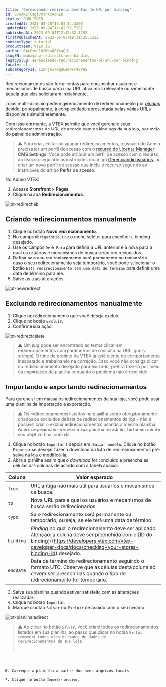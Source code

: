 ```yaml
---
title: 'Gerenciando redirecionamentos de URL por binding'
id: 67GAK2TCQgjvmtPXxAqREb
status: PUBLISHED
createdAt: 2021-04-20T15:03:54.330Z
updatedAt: 2023-09-04T12:42:32.729Z
publishedAt: 2023-09-04T12:42:32.729Z
firstPublishedAt: 2021-05-05T18:11:25.521Z
contentType: tutorial
productTeam: VTEX IO
author: 6AcGyun1hSWewU8YcaQiO
slugEN: managing-redirects-per-binding
legacySlug: gerenciando-redirecionamentos-de-url-por-binding
locale: pt
subcategoryId: 1znnjA17XqaUNdNFr42PW5
---
```


Redirecionamentos são ferramentas para encaminhar usuários e mecanismos de busca para uma URL ativa mais relevante ou semelhante àquela que eles solicitaram inicialmente.

Lojas multi-domínio pedem gerenciamento de redirecionamento por [*binding*](https://help.vtex.com/pt/tutorial/what-is-binding--4NcN3NJd0IeYccgWCI8O2W) devido, principalmente, à complexidade apresentada pelas várias URLs disponíveis simultâneamente.

Com isso em mente, a VTEX permite que você gerencie seus redirecionamentos de URL de acordo com os bindings da sua loja, por meio do painel de administração. 

> ⚠️ Para criar, editar ou apagar redirecionamentos, o usuário do Admin precisa ter um perfil de acesso com o [recurso do License Manager](https://help.vtex.com/pt/tutorial/recursos-do-license-manager--3q6ztrC8YynQf6rdc6euk3) **CMS Settings**. Você pode atribuir um perfil de acesso com o recurso ao usuário seguindo as instruções do artigo [Gerenciando usuários](https://help.vtex.com/pt/tutorial/gerenciando-usuarios--tutorials_512#editar-usuarios), ou criar um novo perfil de acesso que inclui o recurso seguindo as instruções do artigo [Perfis de acesso](https://help.vtex.com/pt/tutorial/perfis-de-acesso--7HKK5Uau2H6wxE1rH5oRbc#criando-um-perfil-de-acesso).

No Admin VTEX:

1. Acesse **Storefront > Pages**.
2. Clique na aba **Redirecionamentos**.

![pt-redirecttab](https://raw.githubusercontent.com/vtexdocs/help-center-content/refs/heads/main/docs/pt/tutorials/storefront/p%C3%A1ginas/gerenciando-redirecionamentos-de-url-por-binding_1.png)

## Criando redirecionamentos manualmente

1. Clique no botão **Novo redirecionamento**.
2. No campo `Obrigatório`, use o menu seletor para escolher o binding desejado.
3. Use os campos `De` e` Para` para definir a URL anterior e a nova para a qual os usuários e mecanismos de busca serão redirecionados.
4. Defina se o seu redirecionamento será permanente ou temporário - caso o seu redirecionamento seja temporário, você pode selecionar o botão `Este redirecionamento tem uma data de término` para definir uma data de término para ele.
5. Salve as suas alterações.

![pt-newredirect](https://raw.githubusercontent.com/vtexdocs/help-center-content/refs/heads/main/docs/pt/tutorials/storefront/p%C3%A1ginas/gerenciando-redirecionamentos-de-url-por-binding_2.png)

## Excluindo redirecionamentos manualmente

1. Clique no redirecionamento que você deseja excluir.
2. Clique no botão `Excluir`.
3. Confirme sua ação.

![pt-redirectdelete](https://raw.githubusercontent.com/vtexdocs/help-center-content/refs/heads/main/docs/pt/tutorials/storefront/p%C3%A1ginas/gerenciando-redirecionamentos-de-url-por-binding_3.png)

> ⚠️ Um *bug* pode ser encontrado ao tentar clicar em redirecionamentos com parâmetros de consulta na URL (*query strings*). O time de produto da VTEX já está ciente do comportamento inesperado e trabalhando na correção. Caso você não consiga clicar no redirecionamento desejado para excluí-lo, prefira fazê-lo por meio da importação da planilha enquanto o problema não é resolvido.

## Importando e exportando redirecionamentos

Para gerenciar em massa os redirecionamentos da sua loja, você pode usar uma planilha de importação e exportação.

> ⚠️ Os redirecionamentos listados na planilha serão obrigatoriamente criados ou excluídos da lista de redirecionamentos da loja - não é possível criar *e* excluir redirecionamentos usando a mesma planilha. Antes de preencher e enviar a sua planilha no admin, tenha em mente seu objetivo final com ela.

1. Clique no botão `Importar` e depois em` Baixar modelo`. Clique no botão `Exportar` se desejar fazer o download da lista de redirecionamentos pré-salva na loja e modificá-la.
2. Abra a planilha assim que o *download* for concluído e preencha as células das colunas de acordo com a tabela abaixo:

| Coluna     | Valor esperado    |
| ---------- | ----------------- |
| `from`     | URL antiga não mais útil para usuários e mecanismos de busca. |
| `to`       | Nova URL para a qual os usuários e mecanismos de busca serão redirecionados. |
| `type`     | Se o redirecionamento será permanente ou temporário, ou seja, se ele terá uma data de término. |
| `binding`  | *Binding* no qual o redirecionamento deve ser aplicado. Atenção: a coluna deve ser preenchida com o [ID do binding]((https://developers.vtex.com/vtex-developer-docs/docs/checking-your-stores-binding-id) desejado. |
| `endDate`  | Data de término do redirecionamento seguindo o formato UTC. Observe que as células desta coluna só devem ser preenchidas quando o tipo de redirecionamento for temporário. |

3. Salve sua planilha quando estiver satisfeito com as alterações realizadas.
4. Clique no botão `Importar`.
5. Marque o botão `Salvar` ou` Excluir` de acordo com o seu cenário.

![pt-planilharedirect](https://raw.githubusercontent.com/vtexdocs/help-center-content/refs/heads/main/docs/pt/tutorials/storefront/p%C3%A1ginas/gerenciando-redirecionamentos-de-url-por-binding_4.png)

> ⚠️ Ao clicar no botão `Salvar`, você criará todos os redirecionamentos listados em sua planilha, ao passo que clicar no botão <code>Excluir</couirde> removerá todos eles do banco de dados de redirecionamentos da sua loja.

6. Carregue a planilha a partir dos seus arquivos locais.
7. Clique no botão `Importar arquivo`.

